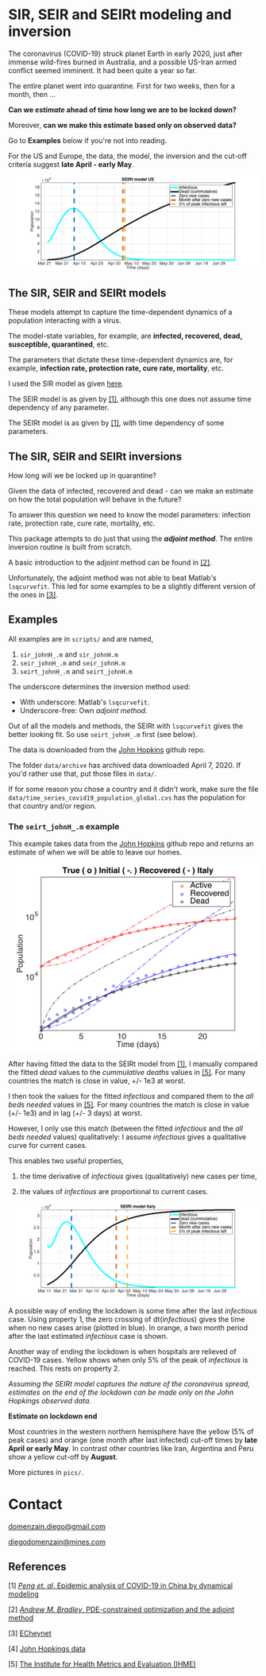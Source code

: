 # SIR, SEIR and SEIRt modeling and inversion

The coronavirus (COVID-19) struck planet Earth in early 2020, just after immense wild-fires burned in Australia, and a possible US-Iran armed conflict seemed imminent. It had been quite a year so far.

The entire planet went into quarantine. First for two weeks, then for a month, then ...

**Can we _estimate_ ahead of time how long we are to be locked down?**

Moreover, **can we make this estimate based only on observed data?**

Go to **Examples** below if you're not into reading. 

For the US and Europe, the data, the model, the inversion and the cut-off criteria suggest __late April - early May__.

![](pics/seirt-US.png)

## The SIR, SEIR and SEIRt models

These models attempt to capture the time-dependent dynamics of a population interacting with a virus. 

The model-state variables, for example, are __infected, recovered, dead, susceptible, quarantined__, etc.

The parameters that dictate these time-dependent dynamics are, for example, __infection rate, protection rate, cure rate, mortality__, etc.

I used the SIR model as given [here](https://en.wikipedia.org/wiki/Compartmental_models_in_epidemiology#Bio-mathematical_deterministic_treatment_of_the_SIR_model). 

The SEIR model is as given by [[1]](https://arxiv.org/pdf/2002.06563.pdf), although this one does not assume time dependency of any parameter.

The SEIRt model is as given by [[1]](https://arxiv.org/pdf/2002.06563.pdf), with time dependency of some parameters.

## The SIR, SEIR and SEIRt inversions

How long will we be locked up in quarantine?

Given the data of infected, recovered and dead - can we make an estimate on how the total population will behave in the future?

To answer this question we need to know the model parameters: infection rate, protection rate, cure rate, mortality, etc.

This package attempts to do just that using the _**adjoint method**_. The entire inversion routine is built from scratch.

A basic introduction to the adjoint method can be found in [[2]](https://cs.stanford.edu/~ambrad/adjoint_tutorial.pdf). 

Unfortunately, the adjoint method was not able to beat Matlab's ```lsqcurvefit```. This led for some examples to be a slightly different version of the ones in [[3]](https://github.com/ECheynet/SEIR). 

## Examples

All examples are in ```scripts/``` and are named,

1. ```sir_johnH_.m``` and ```sir_johnH.m```
1. ```seir_johnH_.m``` and ```seir_johnH.m```
1. ```seirt_johnH_.m``` and ```seirt_johnH.m```

The underscore determines the inversion method used:

* With underscore: Matlab's ```lsqcurvefit```.
* Underscore-free: Own _adjoint method_.

Out of all the models and methods, the SEIRt with ```lsqcurvefit``` gives the better looking fit. So use ```seirt_johnH_.m``` first (see below).


The data is downloaded from the [John Hopkins](https://github.com/CSSEGISandData/COVID-19/tree/master/csse_covid_19_data/csse_covid_19_time_series) github repo.

The folder ```data/archive``` has archived data downloaded April 7, 2020. If you'd rather use that, put those files in ```data/```.

If for some reason you chose a country and it didn't work, make sure the file  ```data/time_series_covid19_population_global.cvs``` has the population for that country and/or region.

### The ```seirt_johnH_.m``` example

This example takes data from the [John Hopkins](https://github.com/CSSEGISandData/COVID-19/tree/master/csse_covid_19_data/csse_covid_19_time_series) github repo and returns an estimate of when we will be able to leave our homes.

![](pics/seirt-Italy-fit.png)

After having fitted the data to the SEIRt model from [[1]](https://arxiv.org/pdf/2002.06563.pdf), I manually compared the fitted _dead_ values to the _cummulative deaths_ values in [[5]](http://covid19.healthdata.org/). For many countries the match is close in value, +/- 1e3 at worst.

I then took the values for the fitted _infectious_ and compared them to the _all beds needed_ values in [[5]](http://covid19.healthdata.org/). For many countries the match is close in value (+/- 1e3) and in lag (+/- 3 days) at worst. 

However, I only use this match (between the fitted _infectious_ and the _all beds needed_ values) qualitatively: I assume _infectious_ gives a qualitative curve for current cases. 

This enables two useful properties, 

1. the time derivative of _infectious_ gives (qualitatively) new cases per time, 

1. the values of _infectious_ are proportional to current cases.

![](pics/seirt-Italy.png)

A possible way of ending the lockdown is some time after the last _infectious_ case. Using property 1, the zero crossing of dt(_infectious_) gives the time when no new cases arise (plotted in blue). In orange, a two month period after the last estimated _infectious_ case is shown.

Another way of ending the lockdown is when hospitals are relieved of COVID-19 cases. Yellow shows when only 5% of the peak of _infectious_ is reached. This rests on property 2.

_Assuming the SEIRt model captures the nature of the coronavirus spread, estimates on the end of the lockdown can be made only on the John Hopkings observed data._

__Estimate on lockdown end__

Most countries in the western northern hemisphere have the yellow (5% of peak cases) and orange (one month after last infected) cut-off times by __late April or early May__. In contrast other countries like Iran, Argentina and Peru show a yellow cut-off by __August__. 

More pictures in ```pics/```.

# Contact

domenzain.diego@gmail.com

diegodomenzain@mines.com

## References

[1] [_Peng et. al_. Epidemic analysis of COVID-19 in China by dynamical modeling](https://arxiv.org/pdf/2002.06563.pdf)

[2] [_Andrew M. Bradley_. PDE-constrained optimization and the adjoint method](https://cs.stanford.edu/~ambrad/adjoint_tutorial.pdf)

[3] [ECheynet](https://github.com/ECheynet/SEIR)

[4] [John Hopkings data](https://github.com/CSSEGISandData/COVID-19/tree/master/csse_covid_19_data/csse_covid_19_time_series)

[5] [The Institute for Health Metrics and Evaluation (IHME)](http://covid19.healthdata.org/)